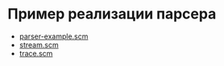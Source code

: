 Пример реализации парсера
=========================

* [parser-example.scm](parser-example.scm) 
* [stream.scm](stream.scm) 
* [trace.scm](trace.scm) 
